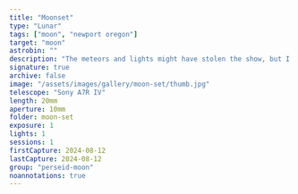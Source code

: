 ```yaml
---
title: "Moonset"
type: "Lunar"
tags: ["moon", "newport oregon"]
target: "moon"
astrobin: ""
description: "The meteors and lights might have stolen the show, but I'm still a big fan of the moon. Here are some pre-Perseid appearances before it's early 10:30pm bedtime: moonset, illuminating the ocean and the fog bank wrapped around the town of Newport like a cocoon."
signature: true
archive: false
image: "/assets/images/gallery/moon-set/thumb.jpg"
telescope: "Sony A7R IV"
length: 20mm
aperture: 10mm
folder: moon-set
exposure: 1
lights: 1
sessions: 1
firstCapture: 2024-08-12
lastCapture: 2024-08-12
group: "perseid-moon"
noannotations: true
---
```


